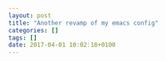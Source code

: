 ```yaml
---
layout: post
title: "Another revamp of my emacs config"
categories: []
tags: []
date: 2017-04-01 10:02:18+0100
---
```


